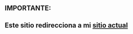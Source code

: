 ## IMPORTANTE: 

##      Este sitio redirecciona a mi [sitio actual](juangarciapereira.web.app/projects)
